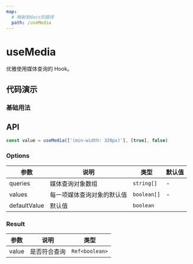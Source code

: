 ```yaml
---
map:
  # 映射到docs的路径
  path: /useMedia
---
```


# useMedia

优雅使用媒体查询的 Hook。

## 代码演示

### 基础用法

<demo src="./demo/demo.vue"
  language="vue"
  title="基本用法"
  desc="用于媒体查询-最小尺寸320px">
</demo>

## API

```javascript
const value = useMedia(['(min-width: 320px)'], [true], false)
```


### Options

| 参数    | 说明                  | 类型                                                        | 默认值 |
| ------- | --------------------- | ----------------------------------------------------------- | ------ |
| queries  | 媒体查询对象数组 | `string[]` | -      |
| values | 每一项媒体查询对象的默认值          | `boolean[]`                                                   | -      |
| defaultValue | 默认值          | `boolean`                                                   

### Result

| 参数       | 说明                   | 类型      |
| ---------- | ---------------------- | --------- |
| value | 是否符合查询 | `Ref<boolean>` |

